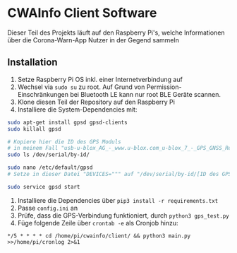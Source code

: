 # CWAInfo Client Software

Dieser Teil des Projekts läuft auf den Raspberry Pi's, welche Informationen über die Corona-Warn-App Nutzer in der Gegend sammeln

## Installation

1. Setze Raspberry Pi OS inkl. einer Internetverbindung auf
1. Wechsel via `sudo su` zu root. Auf Grund von Permission-Einschränkungen bei Bluetooth LE kann nur root BLE Geräte scannen.
1. Klone diesen Teil der Repository auf den Raspberry Pi
1. Installiere die System-Dependencies mit:
```bash
sudo apt-get install gpsd gpsd-clients
sudo killall gpsd

# Kopiere hier die ID des GPS Moduls
# in meinem Fall "usb-u-blox_AG_-_www.u-blox.com_u-blox_7_-_GPS_GNSS_Receiver-if00"
sudo ls /dev/serial/by-id/

sudo nano /etc/default/gpsd
# Setze in dieser Datei "DEVICES=""" auf "/dev/serial/by-id/[ID des GPS Gerätes]"

sudo service gpsd start
```
1. Installiere die Dependencies über `pip3 install -r requirements.txt`
1. Passe `config.ini` an
1. Prüfe, dass die GPS-Verbindung funktioniert, durch `python3 gps_test.py`
1. Füge folgende Zeile über `crontab -e` als Cronjob hinzu:
```
*/5 * * * * cd /home/pi/cwainfo/client/ && python3 main.py >>/home/pi/cronlog 2>&1
```
